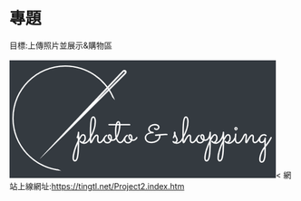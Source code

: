 # 專題<br>
目標:上傳照片並展示&購物區<br>       
![image](https://github.com/Weitingchien/lhu/blob/master/logo01.png?raw=true)<
網站上線網址:https://tingtl.net/Project2.index.htm
